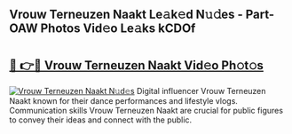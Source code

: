 ## Vrouw Terneuzen Naakt Le𝚊k𝚎d N𝚞𝚍es - Part-OAW Photos Vid𝚎o Le𝚊ks kCDOf

# <h2><a href="http://fb8kbx.evod.top/?m=Vrouw+Terneuzen+Naakt">🔗 👉🔴 Vrouw Terneuzen Naakt Vid𝚎o Ph𝚘t𝚘s</a></h2>

[![Vrouw Terneuzen Naakt N𝚞d𝚎s](https://i.imgur.com/8V9OHl7.gif)](http://fb8kbx.evod.top/?m=Vrouw+Terneuzen+Naakt)
Digital influencer Vrouw Terneuzen Naakt known for their dance performances and lifestyle vlogs. Communication skills Vrouw Terneuzen Naakt are crucial for public figures to convey their ideas and connect with the public. 
